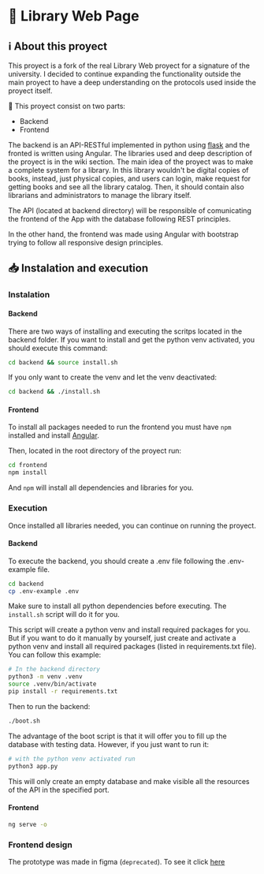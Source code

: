 # 📖 Library Web Page

## ℹ️ About this proyect

This proyect is a fork of the real Library Web proyect for a signature of the university. I decided to continue expanding the functionality outside the main proyect to have a deep understanding on the protocols used inside the proyect itself.

🧩 This proyect consist on two parts:
- Backend
- Frontend

The backend is an API-RESTful implemented in python using [flask](https://flask.palletsprojects.com/en/stable/) and the fronted is written using Angular. The libraries used and deep description of the proyect is in the wiki section. The main idea of the proyect was to make a complete system for a library. In this library wouldn't be digital copies of books, instead, just physical copies, and users can login, make request for getting books and see all the library catalog. Then, it should contain also librarians and administrators to manage the library itself.

The API (located at backend directory) will be responsible of comunicating the frontend of the App with the database following REST principles. 

In the other hand, the frontend was made using Angular with bootstrap trying to follow all responsive design principles.

## 📥 Instalation and execution

### Instalation

#### Backend

There are two ways of installing and executing the scritps located in the backend folder. If you want to install and get the python venv activated, you should execute this command:

```bash
cd backend && source install.sh
```

If you only want to create the venv and let the venv deactivated:

```bash
cd backend && ./install.sh
```

#### Frontend

To install all packages needed to run the frontend you must have `npm` installed and install [Angular](https://angular.dev/installation).

Then, located in the root directory of the proyect run:

```bash
cd frontend
npm install
```

And `npm` will install all dependencies and libraries for you.

### Execution

Once installed all libraries needed, you can continue on running the proyect.

#### Backend

To execute the backend, you should create a .env file following the .env-example file. 

```bash
cd backend
cp .env-example .env
```
Make sure to install all python dependencies before executing. The `install.sh` script will do it for you.

This script will create a python venv and install required packages for you. But if you want to do it manually by yourself, just create and activate a python venv and install all required packages (listed in requirements.txt file). You can follow this example:

```bash
# In the backend directory
python3 -m venv .venv
source .venv/bin/activate
pip install -r requirements.txt
```

Then to run the backend:

```bash
./boot.sh
```

The advantage of the boot script is that it will offer you to fill up the database with testing data. However, if you just want to run it:

```bash
# with the python venv activated run
python3 app.py
```

This will only create an empty database and make visible all the resources of the API in the specified port.

#### Frontend

```bash
ng serve -o
```

### Frontend design

The prototype was made in figma (`deprecated`). To see it click [here](https://www.figma.com/design/cISJEx3uRimDIfdLR5N5YQ/Librer%C3%ADa?node-id=0-1&t=orSXJa2clBBefjAs-1) 